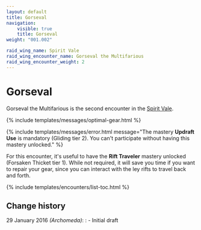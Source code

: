 ```yaml
---
layout: default
title: Gorseval
navigation:
    visible: true
    title: Gorseval
weight: "001.002"

raid_wing_name: Spirit Vale
raid_wing_encounter_name: Gorseval the Multifarious
raid_wing_encounter_weight: 2
---
```


# Gorseval
Gorseval the Multifarious is the second encounter in the [Spirit Vale](../).

{% include templates/messages/optimal-gear.html %}

{% include templates/messages/error.html message="The mastery **Updraft Use** is mandatory (Gliding tier 2). You can't participate without having this mastery unlocked." %}

For this encounter, it's useful to have the **Rift Traveler** mastery unlocked (Forsaken Thicket tier 1).
While not required, it will save you time if you want to repair your gear, since you can interact with the ley rifts to travel back and forth.

{% include templates/encounters/list-toc.html %}

## Change history
29 January 2016 *(Archomeda)*:
: - Initial draft
